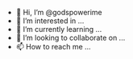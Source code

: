 - 👋 Hi, I’m @godspowerime
- 👀 I’m interested in ...
- 🌱 I’m currently learning ...
- 💞️ I’m looking to collaborate on ...
- 📫 How to reach me ...

<!---
godspowerime/godspowerime is a ✨ special ✨ repository because its `README.md` (this file) appears on your GitHub profile.
You can click the Preview link to take a look at your changes.
--->
